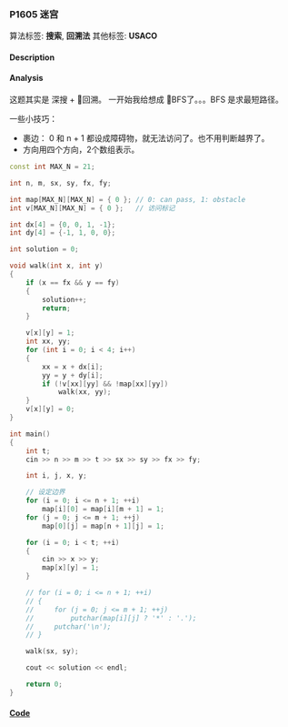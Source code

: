 ### P1605 迷宫

算法标签: **搜索**, **回溯法**
其他标签: **USACO**


#### Description

#### Analysis

这题其实是 深搜 + 回溯。 一开始我给想成 BFS了。。。BFS 是求最短路径。

一些小技巧：

- 裹边： 0 和 n + 1 都设成障碍物，就无法访问了。也不用判断越界了。
-  方向用四个方向，2个数组表示。

```cpp
const int MAX_N = 21;

int n, m, sx, sy, fx, fy;

int map[MAX_N][MAX_N] = { 0 }; // 0: can pass, 1: obstacle
int v[MAX_N][MAX_N] = { 0 };   // 访问标记

int dx[4] = {0, 0, 1, -1};
int dy[4] = {-1, 1, 0, 0};

int solution = 0;

void walk(int x, int y)
{
    if (x == fx && y == fy)
    {
        solution++;
        return;
    }

    v[x][y] = 1;
    int xx, yy;
    for (int i = 0; i < 4; i++)
    {
        xx = x + dx[i];
        yy = y + dy[i];
        if (!v[xx][yy] && !map[xx][yy])
            walk(xx, yy);
    }
    v[x][y] = 0;
}

int main()
{
    int t;
    cin >> n >> m >> t >> sx >> sy >> fx >> fy;

    int i, j, x, y;

    // 设定边界
    for (i = 0; i <= n + 1; ++i)
        map[i][0] = map[i][m + 1] = 1;
    for (j = 0; j <= m + 1; ++j)
        map[0][j] = map[n + 1][j] = 1;

    for (i = 0; i < t; ++i)
    {
        cin >> x >> y;
        map[x][y] = 1;
    }

    // for (i = 0; i <= n + 1; ++i)
    // {
    //     for (j = 0; j <= m + 1; ++j)
    //         putchar(map[i][j] ? '*' : '.');
    //     putchar('\n');
    // }

    walk(sx, sy);

    cout << solution << endl;

    return 0;
}
```

#### [Code](../cpp/p1605.cpp)

